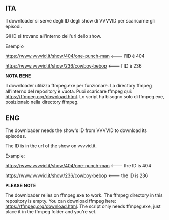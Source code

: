 ## ITA

Il downloader si serve degli ID degli show di VVVVID per scaricarne gli episodi.

Gli ID si trovano all'interno dell'url dello show.

Esempio

https://www.vvvvid.it/show/404/one-punch-man <--- l'ID è 404

https://www.vvvvid.it/show/236/cowboy-bebop <--- l'ID è 236


**NOTA BENE**

Il downloader utilizza ffmpeg.exe per funzionare. La directory ffmpeg all'interno del repository è vuota. Puoi scaricare ffmpeg qui: https://ffmpeg.org/download.html. Lo script ha bisogno solo di ffmpeg.exe, posizionalo nella directory ffmpeg.

## ENG

The downloader needs the show's ID from VVVVID to download its episodes.

The ID is in the url of the show on vvvvid.it.

Example:

https://www.vvvvid.it/show/404/one-punch-man <--- the ID is 404

https://www.vvvvid.it/show/236/cowboy-bebop <--- the ID is 236


**PLEASE NOTE**

The downloader relies on ffmpeg.exe to work. The ffmpeg directory in this repository is empty. You can download ffmpeg here: https://ffmpeg.org/download.html. The script only needs ffmpeg.exe, just place it in the ffmpeg folder and you're set.
